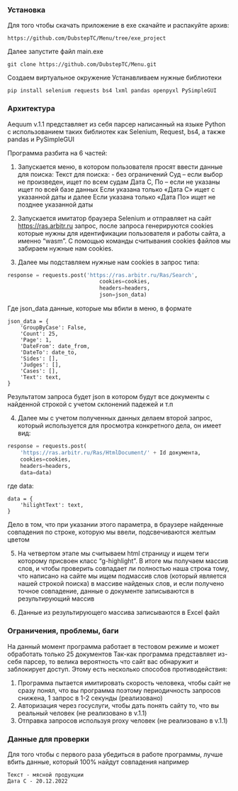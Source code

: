 ### Установка
Для того чтобы скачать приложение в exe скачайте и распакуйте архив:
```
https://github.com/DubstepTC/Menu/tree/exe_project
```
Далее запустите файл main.exe

```
git clone https://github.com/DubstepTC/Menu.git
```
Создаем виртуальное окружение
Устанавливаем нужные библиотеки
```
pip install selenium requests bs4 lxml pandas openpyxl PySimpleGUI
```

### Архитектура


Aequum v.1.1 представляет из себя парсер написанный на языке Python с использованием таких библиотек как Selenium, Request, bs4,  а также pandas и PySimpleGUI

Программа разбита на 6 частей:
1.	Запускается меню, в котором пользователя просят ввести данные для поиска:
Текст для поиска: - без ограничений
Суд – если выбор не произведен, ищет по всем судам
Дата С, По – если не указаны ищет по всей базе данных
Если указана только «Дата С» ищет с указанной даты и далее
Если указана только «Дата По» ищет не позднее указанной даты 

2.	Запускается имитатор браузера Selenium и отправляет на сайт https://ras.arbitr.ru запрос, после запроса генерируются cookies которые нужны для идентификации пользователя и работы сайта, а именно “wasm”. С помощью команды считывания cookies файлов мы забираем нужные нам cookies.

3.	Далее мы подставляем нужные нам cookies в запрос типа:
```python
response = requests.post('https://ras.arbitr.ru/Ras/Search',
                             cookies=cookies,
                             headers=headers,
                             json=json_data)
```

Где json_data данные, которые мы вбили в меню, в формате
```
json_data = {
    'GroupByCase': False,
    'Count': 25,
    'Page': 1,
    'DateFrom': date_from,
    'DateTo': date_to,
    'Sides': [],
    'Judges': [],
    'Cases': [],
    'Text': text,
}
```
Результатом запроса будет json в котором будут все документы с найденной строкой с учетом склонений падежей и т.п

4. Далее мы с учетом полученных данных делаем второй запрос, который используется для просмотра конкретного дела, он имеет вид:
```python
response = requests.post(
    'https://ras.arbitr.ru/Ras/HtmlDocument/' + Id документа,
    cookies=cookies,
    headers=headers,
    data=data)
```
где data:
```
data = {
    'hilightText': text,
}
```
Дело в том, что при указании этого параметра, в браузере найденные совпадения по строке, которую мы ввели, подсвечиваются желтым цветом 

5.	На четвертом этапе мы считываем html страницу и ищем теги <span> которому присвоен класс “g-highlight”. В итоге мы получаем массив слов, и чтобы проверить совпадает ли полностью наша строка тому, что написано на сайте мы ищем подмассив слов (который является нашей строкой поиска) в массиве найденых слов, и если получено точное совпадение, данные о документе записываются в результирующий массив
  
6.	Данные из результирующего массива записываются в Excel файл
 
### Ограничения, проблемы, баги

На данный момент программа работает в тестовом режиме и может обработать только 25 документов
Так-как программа представляет из-себя парсер, то велика вероятность что сайт вас обнаружит и заблокирует доступ.
Этому есть несколько способов противодействия:
1.	Программа пытается имитировать скорость человека, чтобы сайт не сразу понял, что вы программа поэтому периодичность запросов снижена, 1 запрос в 1-2 секунды (реализовано)
2.	Авторизация через госуслуги, чтобы дать понять сайту то, что вы реальный человек (не реализовано в v.1.1)
3.	Отправка запросов используя proxy человек (не реализовано в v.1.1)

  
### Данные для проверки
  
Для того чтобы с первого раза убедиться в работе программы, лучше вбить данные, который 100% найдут совпадения например  
```
Текст - мясной продукции
Дата С - 20.12.2022
```
  
